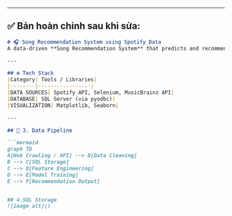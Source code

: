 
---

## ✅ Bản hoàn chỉnh sau khi sửa:

```markdown
# 🎧 Song Recommendation System using Spotify Data 
A data-driven **Song Recommendation System** that predicts and recommends similar tracks based on audio features, genre, and popularity — powered by **Python, SQL, and Machine Learning**.

---

## ⚙️ Tech Stack 
|Category| Tools / Libraries|
|--------|-----------------|
|DATA SOURCES| Spotify API, Selenium, MusicBrainz API|
|DATABASE| SQL Server (via pyodbc)|
|VISUALIZATION| Matplotlib, Seaborn|

---

## 🧱 3. Data Pipeline

```mermaid
graph TD
A[Web Crawling / API] --> B[Data Cleaning]
B --> C[SQL Storage]
C --> D[Feature Engineering]
D --> E[Model Training]
E --> F[Recommendation Output]


## 4.SQL Storage
![image alt]()
